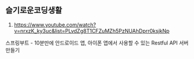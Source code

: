 ## 슬기로운코딩생활

1. https://www.youtube.com/watch?v=nrxzK_ky3uc&list=PLvdZg8T1CFZuMZh5PzNUAhDprr0ksjkNp

스프링부트 - 10분만에 안드로이드 앱, 아이폰 앱에서 사용할 수 있는 Restful API 서버 만들기


